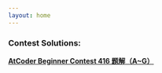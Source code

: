 ```yaml
---
layout: home
---
```


### Contest Solutions: 

[**AtCoder Beginner Contest 416 题解（A~G）**](https://self-adjusting-top-tree.github.io/posts/AtCoder/solution-ABC416.html)
